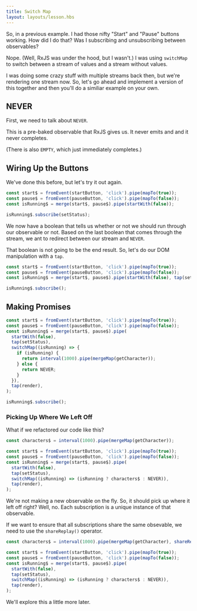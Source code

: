 ```yaml
---
title: Switch Map
layout: layouts/lesson.hbs
---
```


So, in a previous example. I had those nifty "Start" and "Pause" buttons working. How did I do that? Was I subscribing and unsubscribing between observables?

Nope. (Well, RxJS was under the hood, but I wasn't.) I was using `switchMap` to switch between a stream of values and a stream without values.

I was doing some crazy stuff with multiple streams back then, but we're rendering one stream now. So, let's go ahead and implement a version of this together and then you'll do a similiar example on your own.

## NEVER

First, we need to talk about `NEVER`.

This is a pre-baked observable that RxJS gives us. It never emits and and it never completes.

(There is also `EMPTY`, which just immediately completes.)

## Wiring Up the Buttons

We've done this before, but let's try it out again.

```js
const start$ = fromEvent(startButton, 'click').pipe(mapTo(true));
const pause$ = fromEvent(pauseButton, 'click').pipe(mapTo(false));
const isRunning$ = merge(start$, pause$).pipe(startWith(false));

isRunning$.subscribe(setStatus);
```

We now have a boolean that tells us whether or not we should run through our observable or not. Based on the last boolean that comes through the stream, we ant to redirect between our stream and `NEVER`.

That boolean is not going to be the end result. So, let's do our DOM manipulation with a `tap`.

```js
const start$ = fromEvent(startButton, 'click').pipe(mapTo(true));
const pause$ = fromEvent(pauseButton, 'click').pipe(mapTo(false));
const isRunning$ = merge(start$, pause$).pipe(startWith(false), tap(setStatus));

isRunning$.subscribe();
```

## Making Promises

```js
const start$ = fromEvent(startButton, 'click').pipe(mapTo(true));
const pause$ = fromEvent(pauseButton, 'click').pipe(mapTo(false));
const isRunning$ = merge(start$, pause$).pipe(
  startWith(false),
  tap(setStatus),
  switchMap((isRunning) => {
    if (isRunning) {
      return interval(1000).pipe(mergeMap(getCharacter));
    } else {
      return NEVER;
    }
  }),
  tap(render),
);

isRunning$.subscribe();
```

### Picking Up Where We Left Off

What if we refactored our code like this?

```js
const characters$ = interval(1000).pipe(mergeMap(getCharacter));

const start$ = fromEvent(startButton, 'click').pipe(mapTo(true));
const pause$ = fromEvent(pauseButton, 'click').pipe(mapTo(false));
const isRunning$ = merge(start$, pause$).pipe(
  startWith(false),
  tap(setStatus),
  switchMap((isRunning) => (isRunning ? characters$ : NEVER)),
  tap(render),
);
```

We're not making a new observable on the fly. So, it should pick up where it left off right? Well, no. Each subscription is a unique instance of that observable.

If we want to ensure that all subscriptions share the same obsevable, we need to use the `shareReplay()` operator.

```js
const characters$ = interval(1000).pipe(mergeMap(getCharacter), shareReplay(0));

const start$ = fromEvent(startButton, 'click').pipe(mapTo(true));
const pause$ = fromEvent(pauseButton, 'click').pipe(mapTo(false));
const isRunning$ = merge(start$, pause$).pipe(
  startWith(false),
  tap(setStatus),
  switchMap((isRunning) => (isRunning ? characters$ : NEVER)),
  tap(render),
);
```

We'll explore this a little more later.

